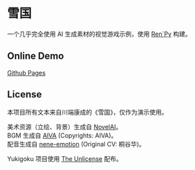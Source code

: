 # 雪国

一个几乎完全使用 AI 生成素材的视觉游戏示例，使用 [Ren`Py](https://github.com/renpy/renpy) 构建。 

## Online Demo

[Github Pages](https://fressive.github.io/yukigoku)

## License

本项目所有文本来自川端康成的《雪国》，仅作为演示使用。

美术资源（立绘、背景）生成自 [NovelAI](https://novelai.net)。  
BGM 生成自 [AIVA](https://aiva.ai) (Copyrights: AIVA)。  
配音生成自 [nene-emotion](https://huggingface.co/spaces/innnky/nene-emotion) (Original CV: 桐谷华)。

Yukigoku 项目使用 [The Unlicense](LICENSE) 配布。